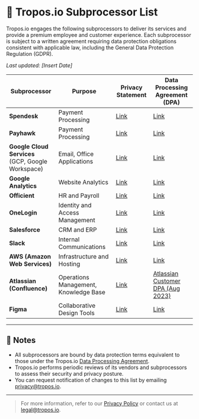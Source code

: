 # 🔗 Tropos.io Subprocessor List

Tropos.io engages the following subprocessors to deliver its services and provide a premium employee and customer experience. Each subprocessor is subject to a written agreement requiring data protection obligations consistent with applicable law, including the General Data Protection Regulation (GDPR).

_Last updated: [Insert Date]_

| Subprocessor | Purpose | Privacy Statement | Data Processing Agreement (DPA) |
|-------------|---------|-------------------|---------------------------------|
| **Spendesk** | Payment Processing | [Link](#) | [Link](#) |
| **Payhawk** | Payment Processing | [Link](#) | [Link](#) |
| **Google Cloud Services**<br/>(GCP, Google Workspace) | Email, Office Applications | [Link](#) | [Link](#) |
| **Google Analytics** | Website Analytics | [Link](#) | [Link](#) |
| **Officient** | HR and Payroll | [Link](#) | [Link](#) |
| **OneLogin** | Identity and Access Management | [Link](#) | [Link](#) |
| **Salesforce** | CRM and ERP | [Link](#) | [Link](#) |
| **Slack** | Internal Communications | [Link](#) | [Link](#) |
| **AWS (Amazon Web Services)** | Infrastructure and Hosting | [Link](#) | [Link](#) |
| **Atlassian (Confluence)** | Operations Management, Knowledge Base | [Link](#) | [Atlassian Customer DPA (Aug 2023)](./Atlassian_Customer_DPA_Aug_2023.pdf) |
| **Figma** | Collaborative Design Tools | [Link](#) | [Link](#) |

---

## 📌 Notes

- All subprocessors are bound by data protection terms equivalent to those under the Tropos.io [Data Processing Agreement](./dpa.md).
- Tropos.io performs periodic reviews of its vendors and subprocessors to assess their security and privacy posture.
- You can request notification of changes to this list by emailing [privacy@tropos.io](mailto:privacy@tropos.io).

---

> For more information, refer to our [Privacy Policy](./privacy.md) or contact us at [legal@tropos.io](mailto:legal@tropos.io).
